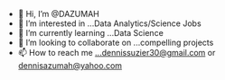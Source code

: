 - 👋 Hi, I’m @DAZUMAH
- 👀 I’m interested in ...Data Analytics/Science Jobs
- 🌱 I’m currently learning ...Data Science
- 💞️ I’m looking to collaborate on ...compelling projects
- 📫 How to reach me ...dennissuzier30@gmail.com or dennisazumah@yahoo.com

<!---
DAZUMAH/DAZUMAH is a ✨ special ✨ repository because its `README.md` (this file) appears on your GitHub profile.
You can click the Preview link to take a look at your changes.
--->
